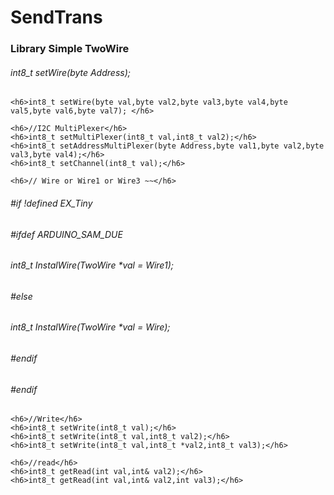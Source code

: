 # SendTrans
<h3>Library Simple TwoWire</h3>
    <h6>int8_t setWire(byte Address);</h6>

    <h6>int8_t setWire(byte val,byte val2,byte val3,byte val4,byte val5,byte val6,byte val7); </h6>
    
    <h6>//I2C MultiPlexer</h6>
    <h6>int8_t setMultiPlexer(int8_t val,int8_t val2);</h6>
    <h6>int8_t setAddressMultiPlexer(byte Address,byte val1,byte val2,byte val3,byte val4);</h6>
    <h6>int8_t setChannel(int8_t val);</h6>
    
    <h6>// Wire or Wire1 or Wire3 ~~</h6>
<h6>#if !defined EX_Tiny    </h6>
    <h6>#ifdef ARDUINO_SAM_DUE</h6>
        <h6>int8_t InstalWire(TwoWire *val = Wire1);</h6>
    <h6>#else  </h6>
        <h6>int8_t InstalWire(TwoWire *val = Wire);</h6>
    <h6>#endif</h6>
<h6>#endif</h6>
    
    <h6>//Write</h6>
    <h6>int8_t setWrite(int8_t val);</h6>
    <h6>int8_t setWrite(int8_t val,int8_t val2);</h6>
    <h6>int8_t setWrite(int8_t val,int8_t *val2,int8_t val3);</h6>
 
    <h6>//read</h6>
    <h6>int8_t getRead(int val,int& val2);</h6>
    <h6>int8_t getRead(int val,int& val2,int val3);</h6>


